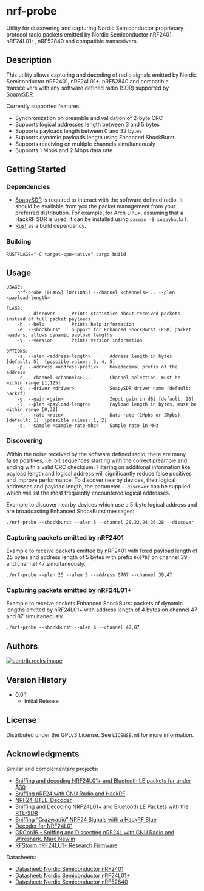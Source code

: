 # nrf-probe

Utility for discovering and capturing Nordic Semiconductor proprietary protocol radio packets emitted by Nordic Semiconductor nRF2401, nRF24L01+, nRF52840 and compatible transceivers.

## Description

This utility allows capturing and decoding of radio signals emitted by Nordic Semiconductor nRF2401, nRF24L01+, nRF52840 and compatible transceivers with any software defined radio (SDR) supported by [SoapySDR](https://github.com/pothosware/SoapySDR).

Currently supported features:
* Synchronization on preamble and validation of 2-byte CRC
* Supports logical addresses length between 3 and 5 bytes
* Supports payloads length between 0 and 32 bytes
* Supports dynamic payloads length using Enhanced ShockBurst
* Supports receiving on multiple channels simultaneously
* Supports 1 Mbps and 2 Mbps data rate

## Getting Started

### Dependencies

* [SoapySDR](https://github.com/pothosware/SoapySDR) is required to interact with the software defined radio. It should be available from you the packet management from your preferred distribution.
For example, for Arch Linux, assuming that a HackRF SDR is used, it can be installed using `pacman -S soapyhackrf`.
* [Rust](https://www.rust-lang.org/) as a build dependency.

### Building

```
RUSTFLAGS="-C target-cpu=native" cargo build
```

## Usage

```
USAGE:
    nrf-probe [FLAGS] [OPTIONS] --channel <channels>... --plen <payload-length>

FLAGS:
        --discover      Prints statistics about received packets instead of full packet payloads
    -h, --help          Prints help information
    -e, --shockburst    Support for Enhanced ShockBurst (ESB) packet headers, allows dynamic payload lengths
    -V, --version       Prints version information

OPTIONS:
    -a, --alen <address-length>       Address length in bytes [default: 5]  [possible values: 3, 4, 5]
    -p, --address <address-prefix>    Hexadecimal prefix of the address
    -c, --channel <channels>...       Channel selection, must be within range [1,125]
    -d, --driver <driver>             SoapySDR driver name [default: hackrf]
    -g, --gain <gain>                 Input gain in dBi [default: 20]
    -l, --plen <payload-length>       Payload length in bytes, must be within range [0,32]
    -r, --rate <rate>                 Data rate (1Mpbs or 2Mpbs) [default: 1]  [possible values: 1, 2]
    -s, --sample <sample-rate-mhz>    Sample rate in MHz
```

### Discovering 

Within the noise received by the software defined radio, there are many false positives, i.e. bit sequences starting with the correct preamble and ending with a valid CRC checksum. Filtering on additional information like payload length and logical address will significantly reduce false positives and improve performance. To discover nearby devices, their logical addresses and payload length, the parameter `--discover` can be supplied which will list the most frequently encountered logical addresses.

Example to discover nearby devices which use a 5-byte logical address and are broadcasting Enhanced ShockBurst messages:

```
./nrf-probe --shockburst --alen 5 --channel 20,22,24,26,28 --discover
```

### Capturing packets emitted by nRF2401

Example to receive packets emitted by nRF2401 with fixed payload length of 25 bytes and address length of 5 bytes with prefix `0x0707` on channel 39 and channel 47 simultaneously.

```
./nrf-probe --plen 25 --alen 5 --address 0707 --channel 39,47
```

### Capturing packets emitted by nRF24L01+

Example to receive packets Enhanced ShockBurst packets of dynamic lengths emitted by nRF24L01+ with address length of 4 bytes on channel 47 and 87 simultaneously.

```
./nrf-probe --shockburst --alen 4 --channel 47,87
```

## Authors

<a href="https://github.com/danwue/nrf-probe/graphs/contributors">
  <img src="https://contrib.rocks/image?repo=danwue/nrf-probe" alt="contrib.rocks image" />
</a>

## Version History

* 0.0.1
    * Initial Release

## License

Distributed under the GPLv3 License. See `LICENSE.md` for more information.

## Acknowledgments

Similar and complementary projects:
* [Sniffing and decoding NRF24L01+ and Bluetooth LE packets for under $30](http://blog.cyberexplorer.me/2014/01/sniffing-and-decoding-nrf24l01-and.html)
* [Sniffing nRF24 with GNU Radio and HackRF](https://www.bitcraze.io/documentation/tutorials/hackrf-nrf/)
* [NRF24-BTLE-Decoder](https://github.com/omriiluz/NRF24-BTLE-Decoder)
* [Sniffing and Decoding NRF24L01+ and Bluetooth LE Packets with the RTL-SDR](https://www.rtl-sdr.com/sniffing-decoding-nrf24l01-bluetooth-le-packets-rtl-sdr/)
* [Sniffing “Crazyradio” NRF24 Signals with a HackRF Blue](https://www.rtl-sdr.com/sniffing-crazyradio-nrf24-signals-with-a-hackrf-blue/)
* [Decoder for NRF24L01](https://lab.dobergroup.org.ua/radiobase/portapack/portapack-eried/-/wikis/Decoder-for-NRF24L01)
* [GRCon16 - Sniffing and Dissecting nRF24L with GNU Radio and Wireshark, Marc Newlin](https://www.youtube.com/watch?v=WhsE6cwguRs)
* [RFStorm nRF24LU1+ Research Firmware](https://github.com/BastilleResearch/nrf-research-firmware)


Datasheets:
* [Datasheet: Nordic Semiconductor nRF2401](https://www.sparkfun.com/datasheets/RF/nRF2401rev1_1.pdf)
* [Datasheet: Nordic Semiconductor nRF24L01+](https://www.sparkfun.com/datasheets/Components/SMD/nRF24L01Pluss_Preliminary_Product_Specification_v1_0.pdf)
* [Datasheet: Nordic Semiconductor nRF52840](https://cdn.sparkfun.com/assets/e/c/3/1/7/Nano_BLE_MCU-nRF52840_PS_v1.1.pdf)